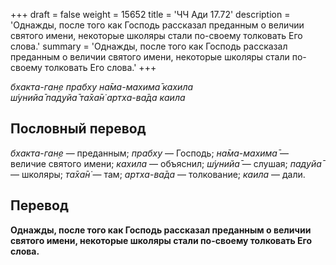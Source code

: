 +++
draft = false
weight = 15652
title = 'ЧЧ Ади 17.72'
description = 'Однажды, после того как Господь рассказал преданным о величии святого имени, некоторые школяры стали по-своему толковать Его слова.'
summary = 'Однажды, после того как Господь рассказал преданным о величии святого имени, некоторые школяры стали по-своему толковать Его слова.'
+++

_бхакта-ган̣е прабху на̄ма-махима̄ кахила  
ш́унийа̄ пад̣уйа̄ та̄ха̄н̇ артха-ва̄да каила_

## Пословный перевод

_бхакта_\-_ган̣е_ — преданным; _прабху_ — Господь; _на̄ма_\-_махима̄_ — величие святого имени; _кахила_ — объяснил; _ш́унийа̄_ — слушая; _пад̣уйа̄_ — школяры; _та̄ха̄н̇_ — там; _артха_\-_ва̄да_ — толкование; _каила_ — дали.

## Перевод

**Однажды, после того как Господь рассказал преданным о величии святого имени, некоторые школяры стали по-своему толковать Его слова.**
